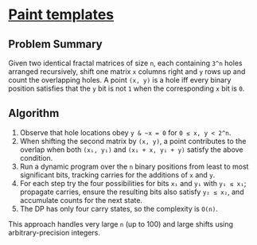 # [Paint templates](https://www.spoj.com/problems/PAINTTMP)

## Problem Summary
Given two identical fractal matrices of size `n`, each containing `3^n` holes arranged recursively, shift one matrix `x` columns right and `y` rows up and count the overlapping holes. A point `(x, y)` is a hole iff every binary position satisfies that the `y` bit is not `1` when the corresponding `x` bit is `0`.

## Algorithm
1. Observe that hole locations obey `y & ~x = 0` for `0 ≤ x, y < 2^n`.
2. When shifting the second matrix by `(x, y)`, a point contributes to the overlap when both `(x₁, y₁)` and `(x₁ + x, y₁ + y)` satisfy the above condition.
3. Run a dynamic program over the `n` binary positions from least to most significant bits, tracking carries for the additions of `x` and `y`.
4. For each step try the four possibilities for bits `x₁` and `y₁` with `y₁ ≤ x₁`; propagate carries, ensure the resulting bits also satisfy `y₂ ≤ x₂`, and accumulate counts for the next state.
5. The DP has only four carry states, so the complexity is `O(n)`.

This approach handles very large `n` (up to 100) and large shifts using arbitrary-precision integers.
